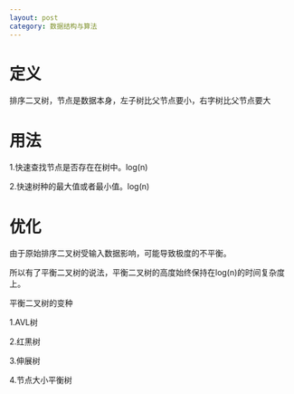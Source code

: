 ```yaml
---
layout: post
category: 数据结构与算法
---
```


# 定义
排序二叉树，节点是数据本身，左子树比父节点要小，右字树比父节点要大

# 用法
1.快速查找节点是否存在在树中。log(n)

2.快速树种的最大值或者最小值。log(n)

# 优化
由于原始排序二叉树受输入数据影响，可能导致极度的不平衡。

所以有了平衡二叉树的说法，平衡二叉树的高度始终保持在log(n)的时间复杂度上。

平衡二叉树的变种

1.AVL树

2.红黑树

3.伸展树

4.节点大小平衡树


